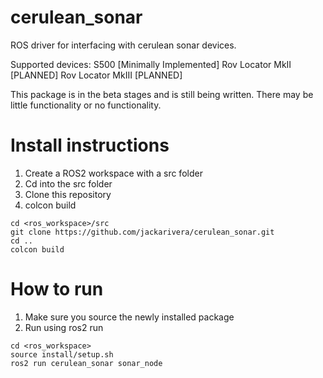 # cerulean_sonar
ROS driver for interfacing with cerulean sonar devices.

Supported devices:
S500 [Minimally Implemented]
Rov Locator MkII [PLANNED]
Rov Locator MkIII [PLANNED]

This package is in the beta stages and is still being written. There may be little functionality or no functionality.

# Install instructions
1. Create a ROS2 workspace with a src folder
2. Cd into the src folder
3. Clone this repository
4. colcon build
```
cd <ros_workspace>/src
git clone https://github.com/jackarivera/cerulean_sonar.git
cd ..
colcon build
```

# How to run
1. Make sure you source the newly installed package
2. Run using ros2 run
```
cd <ros_workspace>
source install/setup.sh
ros2 run cerulean_sonar sonar_node
```
